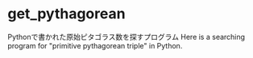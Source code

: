 # get_pythagorean
Pythonで書かれた原始ピタゴラス数を探すプログラム
Here is a searching program for "primitive pythagorean triple" in Python.
